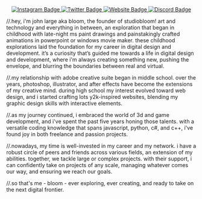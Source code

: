 <div id="header" align="center">

  <a href="https://www.instagram.com/bl00m.exe/">
    <img src="https://img.shields.io/badge/Instagram-black?style=for-the-badge&logo=instagram&logoColor=white" alt="Instagram Badge"/>
  </a>
  <a href="https://twitter.com/8700m_exe">
    <img src="https://img.shields.io/badge/Twitter-black?style=for-the-badge&logo=twitter&logoColor=white" alt="Twitter Badge"/>
  </a>
        <a href="https://studiobloom.xyz">
    <img src="https://img.shields.io/badge/studiobloom.xyz-000000?style=for-the-badge&logo=GoogleChrome&logoColor=white" alt="Website Badge"/>
  </a>
      <a href="https://discord.gg/MJjuqrwYVx">
    <img src="https://img.shields.io/badge/Discord-black?style=for-the-badge&logo=discord&logoColor=white" alt="Discord Badge"/>
  </a>
    

</div>
 
 
//.hey, i'm john large aka bloom, the founder of studiobloom! art and technology and everything in between, an exploration that began in childhood with late-night ms paint drawings and painstakingly crafted animations in powerpoint or windows movie maker. these childhood explorations laid the foundation for my career in digital design and development. it’s a curiosity that’s guided me towards a life in digital design and development, where i'm always creating something new, pushing the envelope, and blurring the boundaries between real and virtual.

//.my relationship with adobe creative suite began in middle school. over the years, photoshop, illustrator, and after effects have become the extensions of my creative mind. during high school my interest evolved toward web design, and i started crafting lots y2k-inspired websites, blending my graphic design skills with interactive elements.

//.as my journey continued, i embraced the world of 3d and game development, and i've spent the past five years honing those talents. with a versatile coding knowledge that spans javascript, python, c#, and c++, i've found joy in both freelance and passion projects.

//.nowadays, my time is well-invested in my career and my network. i have a robust circle of peers and friends across various fields, an extension of my abilities. together, we tackle large or complex projects. with their support, i can confidently take on projects of any scale, managing whatever comes our way, and ensuring we reach our goals.

//.so that's me - bloom - ever exploring, ever creating, and ready to take on the next digital frontier.

 <div>
  


